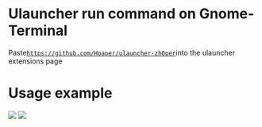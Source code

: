 # Ulauncher run command on Gnome-Terminal

Paste<code>https://github.com/Hoaper/ulauncher-zh0per</code>into the ulauncher extensions page

# Usage example
<img src="https://github.com/Hoaper/ulauncher-zh0per/blob/main/images/Screenshot%20from%202021-11-03%2010-03-23.png" width="auto" height="auto" />

<img src="https://github.com/Hoaper/ulauncher-zh0per/blob/main/images/example-1.png" width="auto" height="auto" />
